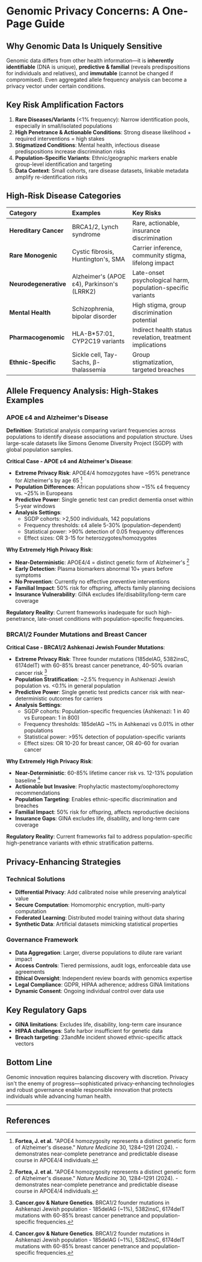 # Genomic Privacy Concerns: A One-Page Guide

## Why Genomic Data Is Uniquely Sensitive

Genomic data differs from other health information—it is **inherently identifiable** (DNA is unique), **predictive & familial** (reveals predispositions for individuals and relatives), and **immutable** (cannot be changed if compromised). Even aggregated allele frequency analysis can become a privacy vector under certain conditions.


## Key Risk Amplification Factors

1. **Rare Diseases/Variants** (<1% frequency): Narrow identification pools, especially in small/isolated populations
2. **High Penetrance & Actionable Conditions**: Strong disease likelihood + required interventions = high stakes
3. **Stigmatized Conditions**: Mental health, infectious disease predispositions increase discrimination risks
4. **Population-Specific Variants**: Ethnic/geographic markers enable group-level identification and targeting
5. **Data Context**: Small cohorts, rare disease datasets, linkable metadata amplify re-identification risks

## High-Risk Disease Categories

| **Category** | **Examples** | **Key Risks** |
|:-------------|:-------------|:---------------|
| **Hereditary Cancer** | BRCA1/2, Lynch syndrome | Rare, actionable, insurance discrimination |
| **Rare Monogenic** | Cystic fibrosis, Huntington's, SMA | Carrier inference, community stigma, lifelong impact |
| **Neurodegenerative** | Alzheimer's (APOE ε4), Parkinson's (LRRK2) | Late-onset psychological harm, population-specific variants |
| **Mental Health** | Schizophrenia, bipolar disorder | High stigma, group discrimination potential |
| **Pharmacogenomic** | HLA-B*57:01, CYP2C19 variants | Indirect health status revelation, treatment implications |
| **Ethnic-Specific** | Sickle cell, Tay-Sachs, β-thalassemia | Group stigmatization, targeted breaches |

## Allele Frequency Analysis: High-Stakes Examples

### APOE ε4 and Alzheimer's Disease
**Definition**: Statistical analysis comparing variant frequencies across populations to identify disease associations and population structure. Uses large-scale datasets like Simons Genome Diversity Project (SGDP) with global population samples.

**Critical Case - APOE ε4 and Alzheimer's Disease**:
- **Extreme Privacy Risk**: APOE4/4 homozygotes have ~95% penetrance for Alzheimer's by age 65 [^7^]
- **Population Differences**: African populations show ~15% ε4 frequency vs. ~25% in Europeans
- **Predictive Power**: Single genetic test can predict dementia onset within 5-year windows
- **Analysis Settings**: 
  - SGDP cohorts: >2,500 individuals, 142 populations
  - Frequency thresholds: ε4 allele 5-30% (population-dependent)
  - Statistical power: >90% detection of 0.05 frequency differences
  - Effect sizes: OR 3-15 for heterozygotes/homozygotes

**Why Extremely High Privacy Risk**:
- **Near-Deterministic**: APOE4/4 = distinct genetic form of Alzheimer's [^7^]
- **Early Detection**: Plasma biomarkers abnormal 10+ years before symptoms
- **No Prevention**: Currently no effective preventive interventions
- **Familial Impact**: 50% risk for offspring, affects family planning decisions
- **Insurance Vulnerability**: GINA excludes life/disability/long-term care coverage

**Regulatory Reality**: Current frameworks inadequate for such high-penetrance, late-onset conditions with population-specific frequencies.

### BRCA1/2 Founder Mutations and Breast Cancer

**Critical Case - BRCA1/2 Ashkenazi Jewish Founder Mutations**:
- **Extreme Privacy Risk**: Three founder mutations (185delAG, 5382insC, 6174delT) with 60-85% breast cancer penetrance, 40-50% ovarian cancer risk [^8^]
- **Population Stratification**: ~2.5% frequency in Ashkenazi Jewish population vs. <0.1% in general population
- **Predictive Power**: Single genetic test predicts cancer risk with near-deterministic outcomes for carriers
- **Analysis Settings**:
  - SGDP cohorts: Population-specific frequencies (Ashkenazi: 1 in 40 vs European: 1 in 800)
  - Frequency thresholds: 185delAG ~1% in Ashkenazi vs 0.01% in other populations
  - Statistical power: >95% detection of population-specific variants
  - Effect sizes: OR 10-20 for breast cancer, OR 40-60 for ovarian cancer

**Why Extremely High Privacy Risk**:
- **Near-Deterministic**: 60-85% lifetime cancer risk vs. 12-13% population baseline [^8^]
- **Actionable but Invasive**: Prophylactic mastectomy/oophorectomy recommendations
- **Population Targeting**: Enables ethnic-specific discrimination and breaches
- **Familial Impact**: 50% risk for offspring, affects reproductive decisions
- **Insurance Gaps**: GINA excludes life, disability, and long-term care coverage

**Regulatory Reality**: Current frameworks fail to address population-specific high-penetrance variants with ethnic stratification patterns.




## Privacy-Enhancing Strategies

### Technical Solutions
- **Differential Privacy**: Add calibrated noise while preserving analytical value
- **Secure Computation**: Homomorphic encryption, multi-party computation
- **Federated Learning**: Distributed model training without data sharing
- **Synthetic Data**: Artificial datasets mimicking statistical properties

### Governance Framework
- **Data Aggregation**: Larger, diverse populations to dilute rare variant impact
- **Access Controls**: Tiered permissions, audit logs, enforceable data use agreements
- **Ethical Oversight**: Independent review boards with genomics expertise
- **Legal Compliance**: GDPR, HIPAA adherence; address GINA limitations
- **Dynamic Consent**: Ongoing individual control over data use

## Key Regulatory Gaps

- **GINA limitations**: Excludes life, disability, long-term care insurance
- **HIPAA challenges**: Safe harbor insufficient for genetic data
- **Breach targeting**: 23andMe incident showed ethnic-specific attack vectors

## Bottom Line

Genomic innovation requires balancing discovery with discretion. Privacy isn't the enemy of progress—sophisticated privacy-enhancing technologies and robust governance enable responsible innovation that protects individuals while advancing human health.

---
## References

[^1^]: **Electronic Frontier Foundation (EFF)**. "Genetic Information Privacy" - analyses on genetic privacy, GINA, and HIPAA limitations.

[^2^]: **ISC2 Insights**. "The Unique Cybersecurity Challenges of Genetic Data" (November 2023) - security risks of genomic information.

[^3^]: **23andMe data breach** (late 2023) - credential stuffing and targeted ancestral data scraping. Reported by Wired, EFF blog "What to Do If You're Concerned About the 23andMe Breach" (October 2023).

[^4^]: **Health Insurance Portability and Accountability Act (HIPAA)** - Privacy Rule, Security Rule, limitations for genetic data de-identification in research databases.

[^5^]: **National Human Genome Research Institute (NHGRI)**. GINA protections and limitations (excludes life, disability, long-term care insurance).

[^6^]: **Global Alliance for Genomics and Health (GA4GH)**. "Framework for Responsible Sharing of Genomic and Health-Related Data" - standards for responsible genomic data sharing.

[^7^]: **Fortea, J. et al.** "APOE4 homozygosity represents a distinct genetic form of Alzheimer's disease." _Nature Medicine_ 30, 1284–1291 (2024). - demonstrates near-complete penetrance and predictable disease course in APOE4/4 individuals.

[^8^]: **Cancer.gov & Nature Genetics**. BRCA1/2 founder mutations in Ashkenazi Jewish population - 185delAG (~1%), 5382insC, 6174delT mutations with 60-85% breast cancer penetrance and population-specific frequencies.